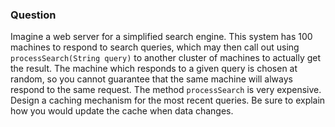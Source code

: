 ### Question

Imagine a web server for a simplified search engine. This system has 100 machines to respond to search queries, which may then call out using `processSearch(String query)` to another cluster of machines to actually get the result. The machine which responds to a given query is chosen at random, so you cannot guarantee that the same machine will always respond to the same request. The method `processSearch` is very expensive. Design a caching mechanism for the most recent queries. Be sure to explain how you would update the cache when data changes.
